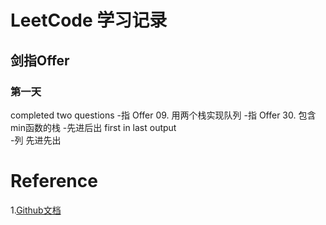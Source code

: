 # LeetCode 学习记录
## 剑指Offer
### 第一天
completed two questions
-指 Offer 09. 用两个栈实现队列
-指 Offer 30. 包含min函数的栈
  -先进后出 first in last output  
  -列 先进先出

# Reference
1.[Github文档](https://docs.github.com/cn/get-started/writing-on-github/getting-started-with-writing-and-formatting-on-github/basic-writing-and-formatting-syntax)
